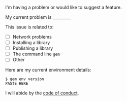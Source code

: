 I'm having a problem or would like to suggest a feature.

My current problem is _________

This issue is related to:

  - [ ] Network problems
  - [ ] Installing a library
  - [ ] Publishing a library
  - [ ] The command line `gem`
  - [ ] Other

Here are my current environment details:

```
$ gem env version
PASTE HERE
```

I will abide by the [code of conduct](https://github.com/rubygems/rubygems/blob/master/CODE_OF_CONDUCT.md).
